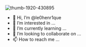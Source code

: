 ![thumb-1920-430895](https://user-images.githubusercontent.com/68018921/111987726-53571e80-8aee-11eb-8af5-03fefae98b62.jpg)
- 👋 Hi, I’m @le0henr1que
- 👀 I’m interested in ...
- 🌱 I’m currently learning ...
- 💞️ I’m looking to collaborate on ...
- 📫 How to reach me ...

<!---
le0henr1que/le0henr1que is a ✨ special ✨ repository because its `README.md` (this file) appears on your GitHub profile.
You can click the Preview link to take a look at your changes.
--->
